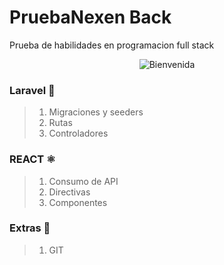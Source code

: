 # PruebaNexen Back
Prueba  de habilidades en programacion full stack

<p align="center">
  <img src="https://cdn.kibrispdr.org/data/1798/welcome-gif-39.gif" alt="Bienvenida">
</p>

### **Laravel** 🚀
> 1. Migraciones y seeders
> 2. Rutas
> 3. Controladores

### **REACT** ⚛️
> 1. Consumo de API
> 2. Directivas
> 3. Componentes

### **Extras** 🐙
> 1. GIT


